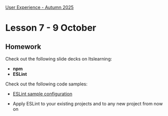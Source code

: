 [User Experience - Autumn 2025](https://github.com/arturomorarioja-kea/WD_UX_E25/blob/main/README.md)

# Lesson 7 - 9 October

[-> local and session storage]: #
[  -> prescribe stored Music CDs]: #
[-> json-server. Also HTTP methods for POST, PUT, DELETE]: #
[  -> Towns]: #
[-> White Space exercise]: #
[-> Food repo]: #
[ -> Style anchors and dialog close button]: #
[ -> Meal card: use template and cloneNode]: #
[ -> Iterate]: #
[ -> Favicon]: #
[ -> Individual page]: #
 
## Homework
Check out the following slide decks on Itslearning:
- **npm**
- **ESLint**

[- **JavaScript: Further Features**, focused on the Web Storage section (slides 3 and 4)]: #
[- **JavaScript: API Consumption**, specifically HTTP Methods and Status Codes (slide 23)]: #

Check out the following code samples:
- [ESLint sample configuration](https://github.com/arturomorarioja/eslint_sample)
  
[- Towns(https://github.com/arturomorarioja/js_towns). Example of json-server(https://www.npmjs.com/package/json-server)]: #

- Apply ESLint to your existing projects and to any new project from now on

[- Rework the music CDs exercise(https://github.com/arturomorarioja/kea_js_music_cds_solution) but now storing the information in local storage.]: #
[- Keep working on the pending First Mandatory Assignment exercises]: #
